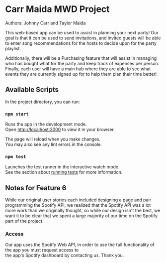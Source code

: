 # Carr Maida MWD Project

Authors: Johnny Carr and Taylor Maida

This web-based app can be used to assist in planning your next party! Our goal is that it can be used to send invitations, and invited guests will be able to enter song recommendations for the hosts to decide upon for the party playlist.

Additionally, there will be a Purchasing feature that will assist in managing who has bought what for the party and keep track of expenses per person. Finally, each user will have a main hub where they are able to see what events they are currently signed up for to help them plan their time better!

## Available Scripts

In the project directory, you can run:

### `npm start`

Runs the app in the development mode.\
Open [http://localhost:3000](http://localhost:3000) to view it in your browser.

The page will reload when you make changes.\
You may also see any lint errors in the console.

### `npm test`

Launches the test runner in the interactive watch mode.\
See the section about [running tests](https://facebook.github.io/create-react-app/docs/running-tests) for more information.

## Notes for Feature 6
While our original user stories each included designing a page and pair programming the Spotify API, we realized that the Spotify API was a lot more work than we originally thought, so while our design isn't the best, we want it to be clear that we spent a large majority of our time on the Spotify part of the project.

### Access

Our app uses the Spotify Web API, in order to use the full functionality of the app you must request access to\
the app's Spotify dashboard by contacting us. Thank you. 


